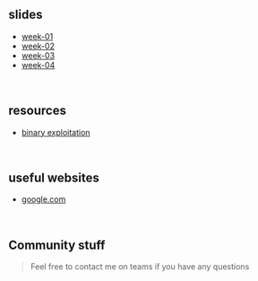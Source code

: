 ## slides
* [week-01](week01)
* [week-02](week02)
* [week-03](week03)
* [week-04](week04)

&nbsp;

## resources
* [binary exploitation](resources/binex)

&nbsp;

## useful websites
* [google.com](https://www.google.com)

&nbsp;

## Community stuff
> Feel free to contact me on teams if you have any questions
